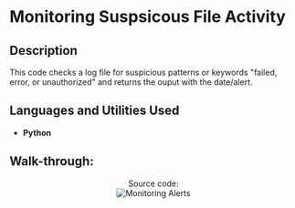<h1>Monitoring Suspsicous File Activity</h1>

<h2>Description</h2>
This code checks a log file for suspicious patterns or keywords "failed, error, or unauthorized" and returns the ouput with the date/alert. 
<br />


<h2>Languages and Utilities Used</h2>

- <b>Python</b> 

<h2>Walk-through:</h2>

<p align="center">
Source code: <br/>
<img src="https://imgur.com/AzjrEnQ.png" height="auto%" width="auto%" alt="Monitoring Alerts"/>
<br />
<br />
</p>

<!--
 ```diff
- text in red
+ text in green
! text in orange
# text in gray
@@ text in purple (and bold)@@
```
--!>
